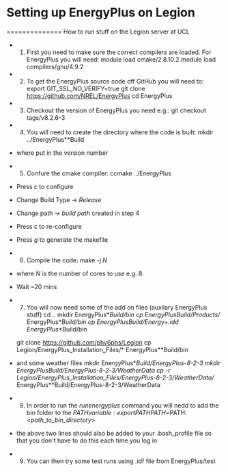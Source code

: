 # Setting up EnergyPlus on Legion
==============
How to run stuff on the Legion server at UCL

- 1. First you need to make sure the correct compilers are loaded. For EnergyPlus you will need:
	module load cmake/2.8.10.2
	module load compilers/gnu/4.9.2

- 2. To get the EnergyPlus source code off GitHub you will need to:
	export GIT_SSL_NO_VERIFY=true
	git clone https://github.com/NREL/EnergyPlus
	cd EnergyPlus
	
- 3. Checkout the version of EnergyPlus you need e.g.:
	git checkout tags/v8.2.6-3
	
- 4. You will need to create the directory where the code is built:
	mkdir ../EnergyPlus*<Version>*Build      
- where *<Version>* put in the version number

- 5. Confure the cmake compiler:
	ccmake ../EnergyPlus
- Press *c* to configure
- Change Build Type -> *Release*
- Change path -> *build path* created in step 4
- Press *c* to re-configure
- Press *g* to generate the makefile

- 6. Compile the code:
	make -j *N*   
- where *N* is the number of cores to use e.g. 8
- Wait ~20 mins

- 7. You will now need some of the add on files (auxilary EnergyPlus stuff)
	cd ..
	mkdir EnergyPlus*<Version>*Build/bin
	cp EnergyPlus*<Version>*Build/Products/* EnergyPlus*<Version>*Build/bin
	cp EnergyPlus*<Version>*Build/Energy+.idd EnergyPlus*<Version>*Build/bin
	
	git clone https://github.com/phy6phs/Legion
	cp Legion/EnergyPlus_Installation_Files/* EnergyPlus*<Version>*Build/bin
- and some weather files
	mkdir EnergyPlus*<Version>*Build/EnergyPlus-8-2-3 
	mkdir EnergyPlus*<Version>*Build/EnergyPlus-8-2-3/WeatherData
	cp -r Legion/EnergyPlus_Installation_Files/EnergyPlus-8-2-3/WeatherData/* EnergyPlus*<Version>*Build/EnergyPlus-8-2-3/WeatherData
	
- 8. In order to run the *runenergyplus* command you will nedd to add the bin folder to the $PATH variable:
	export PATH 
	PATH=$PATH:<*path_to_bin_directory*>
- the above two lines should also be added to your .bash_profile file so that you don't have to do this each time you log in

- 9. You can then try some test runs using .idf file from EnergyPlus/test

 
